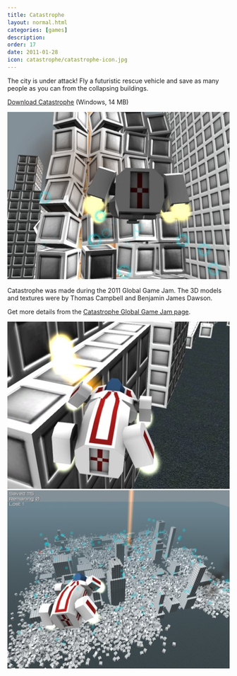 ```yaml
---
title: Catastrophe
layout: normal.html
categories: [games]
description: 
order: 17
date: 2011-01-28
icon: catastrophe/catastrophe-icon.jpg
---
```


<p>The city is under attack! Fly a futuristic rescue vehicle and save as many people as you can from the collapsing buildings.</p>

<p><a href="catastrophe-1.2.zip">Download Catastrophe</a> (Windows, 14 MB)</a></p>

<img src="catastrophe-1.jpg">

<p>Catastrophe was made during the 2011 Global Game Jam. The 3D models and textures were by Thomas Campbell and Benjamin James Dawson.</p>

<p>Get more details from the <a href="http://globalgamejam.org/2011/catastrophe">Catastrophe Global Game Jam page</a>.</p>

<img src="catastrophe-2.jpg">
<img src="catastrophe-3.jpg">
